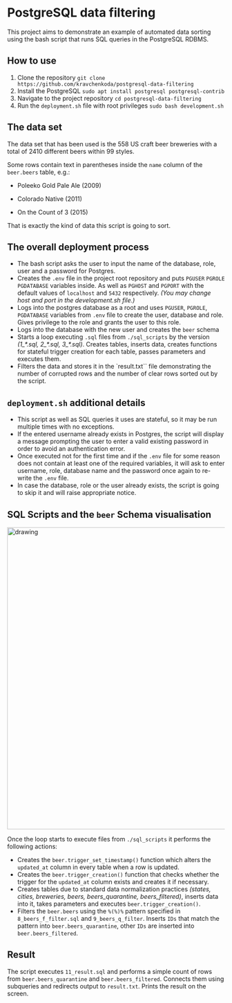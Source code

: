 # PostgreSQL data filtering


This project aims to demonstrate an example of automated data sorting using the bash script that runs SQL queries in the PostgreSQL RDBMS.


## How to use
1. Clone the repository `git clone https://github.com/kravchenkoda/postgresql-data-filtering`
2. Install the PostgreSQL `sudo apt install postgresql postgresql-contrib`
3. Navigate to the project repository `cd postgresql-data-filtering`
4. Run the `deployment.sh` file with root privileges `sudo bash development.sh`

## The data set

The data set that has been used is the 558 US craft beer breweries with a total of 2410 different beers within 99 styles.

Some rows contain text in parentheses inside the `name` column of the `beer.beers` table, e.g.:


- Poleeko Gold Pale Ale (2009)
 
- Colorado Native (2011)
 
-  On the Count of 3 (2015)

That is exactly the kind of data this script is going to sort. 



## The overall deployment process


* The bash script asks the user to input the name of the database, role, user and a password for Postgres.
* Creates the `.env` file in the project root repository and puts `PGUSER` `PGROLE` `PGDATABASE` variables inside. As well as `PGHOST` and `PGPORT` with the default values of `localhost` and `5432` respectively. 
*(You may change host and port in the development.sh file.)*
* Logs into the postgres database as a root and uses `PGUSER`, `PGROLE`, `PGDATABASE` variables from `.env` file to create the user, database and role. Gives privilege to the role and grants the user to this role.
* Logs into the database with the new user and creates the `beer` schema
* Starts a loop executing `.sql` files from `./sql_scripts` by the version *(1_\*.sql, 2_\*.sql, 3_\*.sql)*. Creates tables, inserts data, creates functions for stateful trigger creation for each table, passes parameters and executes them.
* Filters the data and stores it in the `result.txt`` file demonstrating the number of corrupted rows and the number of clear rows sorted out by the script.

## `deployment.sh` additional details


* This script as well as SQL queries it uses are stateful, so it may be run multiple times with no exceptions.
* If the entered username already exists in Postgres, the script will display a message prompting the user to enter a valid existing password in order to avoid an authentication error.
* Once executed not for the first time and if the `.env` file for some reason does not contain at least one of the required variables, it will ask to enter username, role, database name and the password once again to re-write the `.env` file.
* In case the database, role or the user already exists, the script is going to skip it and will raise appropriate notice.

## SQL Scripts and the `beer` Schema visualisation


<img src="https://i.ibb.co/QKgs3Fj/postgresql-data-filtering-DDL-2.png" alt="drawing" width="700"/>


Once the loop starts to execute files from `./sql_scripts` it performs the following actions:
* Creates the `beer.trigger_set_timestamp()` function which alters the `updated_at` column in every table when a row is updated.
* Creates the `beer.trigger_creation()` function that checks whether the trigger for the `updated_at` column exists and creates it if necessary. 
* Creates tables due to standard data normalization practices *(states, cities, breweries, beers, beers_quarantine, beers_filtered)*, inserts data into it, takes parameters and executes `beer.trigger_creation()`.
* Filters the `beer.beers` using the `%(%)%` pattern specified in `8_beers_f_filter.sql` and `9_beers_q_filter`. Inserts `IDs` that match the pattern into `beer.beers_quarantine`, other `IDs` are inserted into `beer.beers_filtered`.



## Result

The script executes `11_result.sql` and performs a simple count of rows from `beer.beers_quarantine` and `beer.beers_filtered`. Connects them using subqueries and redirects output to `result.txt`. Prints the result on the screen. 
